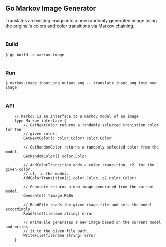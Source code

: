 ## Go Markov Image Generator
Translates an existing image into a new randomly generated image using the
original's colors and color transitions via Markov chaining.
<br/><br/>

### Build
`$ go build -o markov-image`
<br/><br/>

### Run
`$ markov-image input.png output.png -- translate input.png into new image`
<br/><br/>

### API
```
    // Markov is an interface to a markov model of an image
    type Markov interface {
        // GetNextColor returns a randomly selected tranistion color for the
        // given color.
        GetNextColor(c color.Color) color.Color

        // GetRandomColor returns a randomly selected color from the model.
        GetRandomColor() color.Color

        // AddColorTransition adds a color transition, c2, for the given color,
        // c1, to the model.
        AddColorTransition(c1 color.Color, c2 color.Color)

        // Generate returns a new image generated from the current model.
        Generate() *image.RGBA

        // ReadFile reads the given image file and sets the model accordingly.
        ReadFile(filename string) error

        // WriteFile generates a new image based on the current model and writes
        // it to the given file path.
        WriteFile(filename string) error
    }
```
